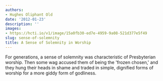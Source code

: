 ```yaml
---
authors:
- Hughes Oliphant Old
date: '2012-01-23'
description: ''
images:
- https://hcti.io/v1/image/15a0fb30-ed7e-4959-9a08-521d377e5f49
slug: sense-of-solemnity
title: A Sense of Solemnity in Worship
---
```


For generations, a sense of solemnity was characteristic of Presbyterian worship. Then some wag accused them of being the 'frozen chosen,' and they hung their heads in shame and traded in simple, dignified forms of worship for a more giddy form of godliness.